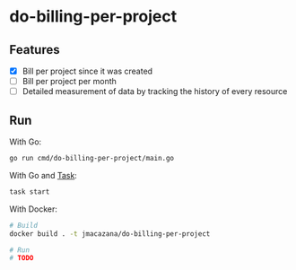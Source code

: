 # do-billing-per-project

## Features

- [x] Bill per project since it was created
- [ ] Bill per project per month
- [ ] Detailed measurement of data by tracking the history of every resource

## Run

With Go:

```bash
go run cmd/do-billing-per-project/main.go
```

With Go and [Task][1]:

```bash
task start
```

With Docker:

```bash
# Build
docker build . -t jmacazana/do-billing-per-project

# Run
# TODO
```

<!-- Links -->

[1]: https://taskfile.dev/#/installation

